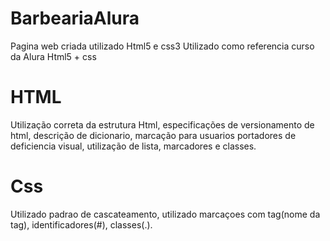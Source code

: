 # BarbeariaAlura

Pagina web criada utilizado Html5 e css3
Utilizado como referencia curso da Alura Html5 + css

# HTML

Utilização correta da estrutura Html, especificações de versionamento de html, descrição de dicionario, 
marcação para usuarios portadores de deficiencia visual, utilização de lista, marcadores e classes. 

# Css

Utilizado padrao de cascateamento, utilizado marcaçoes com tag(nome da tag), identificadores(#), classes(.).
